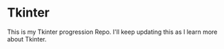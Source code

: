 # Tkinter
This is my Tkinter progression Repo. I'll keep updating this as I learn more about Tkinter.
